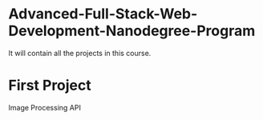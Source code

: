 # Advanced-Full-Stack-Web-Development-Nanodegree-Program
It will contain all the projects in this course.
# First Project 
Image Processing API
